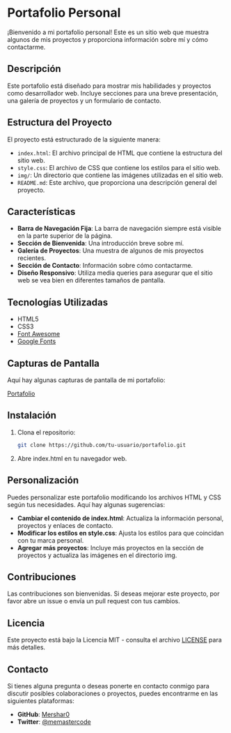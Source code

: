 # Portafolio Personal

¡Bienvenido a mi portafolio personal! Este es un sitio web que muestra algunos de mis proyectos y proporciona información sobre mí y cómo contactarme.

## Descripción

Este portafolio está diseñado para mostrar mis habilidades y proyectos como desarrollador web. Incluye secciones para una breve presentación, una galería de proyectos y un formulario de contacto.

## Estructura del Proyecto

El proyecto está estructurado de la siguiente manera:

- `index.html`: El archivo principal de HTML que contiene la estructura del sitio web.
- `style.css`: El archivo de CSS que contiene los estilos para el sitio web.
- `img/`: Un directorio que contiene las imágenes utilizadas en el sitio web.
- `README.md`: Este archivo, que proporciona una descripción general del proyecto.

## Características

- **Barra de Navegación Fija**: La barra de navegación siempre está visible en la parte superior de la página.
- **Sección de Bienvenida**: Una introducción breve sobre mí.
- **Galería de Proyectos**: Una muestra de algunos de mis proyectos recientes.
- **Sección de Contacto**: Información sobre cómo contactarme.
- **Diseño Responsivo**: Utiliza media queries para asegurar que el sitio web se vea bien en diferentes tamaños de pantalla.

## Tecnologías Utilizadas

- HTML5
- CSS3
- [Font Awesome](https://fontawesome.com/)
- [Google Fonts](https://fonts.google.com/)

## Capturas de Pantalla

Aquí hay algunas capturas de pantalla de mi portafolio:

[Portafolio]([img/](https://github.com/Mershar0/portfolio/blob/main/img/portfolio_img.png))

## Instalación

1. Clona el repositorio:
   ```bash
   git clone https://github.com/tu-usuario/portafolio.git
2. Abre index.html en tu navegador web.

## Personalización

Puedes personalizar este portafolio modificando los archivos HTML y CSS según tus necesidades. Aquí hay algunas sugerencias:

- **Cambiar el contenido de index.html**: Actualiza la información personal, proyectos y enlaces de contacto.
- **Modificar los estilos en style.css**: Ajusta los estilos para que coincidan con tu marca personal.
- **Agregar más proyectos**: Incluye más proyectos en la sección de proyectos y actualiza las imágenes en el directorio img.

## Contribuciones

Las contribuciones son bienvenidas. Si deseas mejorar este proyecto, por favor abre un issue o envía un pull request con tus cambios.

## Licencia

Este proyecto está bajo la Licencia MIT - consulta el archivo [LICENSE](LICENSE)  para más detalles.

## Contacto

Si tienes alguna pregunta o deseas ponerte en contacto conmigo para discutir posibles colaboraciones o proyectos, puedes encontrarme en las siguientes plataformas:

- **GitHub**: [Mershar0](https://github.com/Mershar0)
- **Twitter**: [@memastercode](https://x.com/memastercode)
